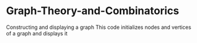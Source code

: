 # Graph-Theory-and-Combinatorics
Constructing and displaying a graph
This code initializes nodes and vertices of a graph and displays it
